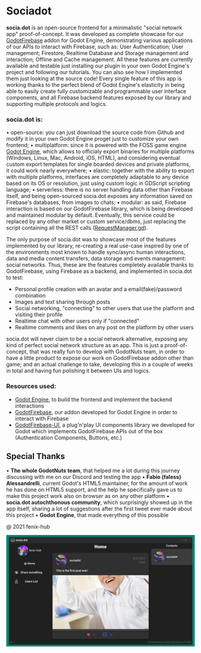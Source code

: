 # Sociadot

**socia.dot** is an open-source frontend for a minimalistic "social netowrk app" proof-of-concept.
It was developed as complete showcase for our [GodotFirebase](https://github.com/GodotNuts/GodotFirebase) addon for Godot Engine, demonstrating various applications of our APIs to interact with Firebase, such as: User Authentication; User management; Firestore, Realtime Database and Storage management and interaction; Offline and Cache management. All these features are currently available and testable just installing our plugin in your own Godot Engine's project and following our tutorials. You can also see how I implemented them just looking at the source code!
Every single feature of this app is working thanks to the perfect blend of Godot Engine's elasticity in being able to easily create fully customizable and programmable user interface components, and all Firebase backend features exposed by our library and supporting multiple protocols and logics.

### socia.dot is:
• open-source: you can just download the source code from Github and modify it in your own Godot Engine proget just to customize your own frontend;
• multiplatform: since it is powered with the FOSS game engine [Godot Engine](https://godotengine.org/), which allows to officialy export binaries for multiple platforms (Windows, Linux, Mac, Android, iOS, HTML), and considering eventual custom export templates for single boarded devices and private platforms, it could work nearly everywhere;
• elastic: together with the ability to export with multiple platforms, interfaces are completely adaptable to any device based on its OS or resolution, just using custom logic in GDScript scripting language;
• serverless: there is no server handling data other than Firebase itself, and being open-sourced socia.dot exposes any information saved on Firebase's databases, from images to chats;
• modular: as said, Firebase interaction is based on our GodotFirebase library, which is being developed and maintained modular by default. Eventually, this service could be replaced by any other market or custom service/dbms, just replacing the script containing all the REST calls ([RequestManager.gd](https://github.com/GodotNuts/FirebaseDemo-SociaDot/blob/main/main/scripts/requests_manager.gd)).

The only purpose of socia.dot was to showcase most of the features implemented by our library, re-creating a real use-case inspired by one of the environments most known to handle sync/async human interactions, data and media content transfers, data storage and events management: social networks.
Thus, these are the features completely available thanks to GodotFirebase, using Firebase as a backend, and implemented in socia.dot to test:
- Personal profile creation with an avatar and a email(fake)/password combination
- Images and text sharing through posts
- Social networking, "connecting" to other users that use the platform and visiting their profile
- Realtime chat with other users only if "connected"
- Realtime comments and likes on any post on the platform by other users

socia.dot will never claim to be a social network alternative, exposing any kind of perfect social network structure as an app. This is just a proof-of-concept, that was really fun to develop with GodotNuts team, in order to have a little product to expose our work on GodotFirebase addon other than game; and an actual challenge to take, developing this in a couple of weeks in total and having fun polishing it between UIs and logics.

### Resources used:
- [Godot Engine](https://godotengine.org/), to build the frontend and implement the backend interactions
- [GodotFirebase](https://github.com/GodotNuts/GodotFirebase), our addon developed for Godot Engine in order to interact with Firebase
- [GodotFirebase-UI](https://github.com/GodotNuts/GodotFirebase-UI), a plug'n'play UI components library we developed for Godot which implements GodotFirebase APIs out of the box (Authentication Components, Buttons, etc.)

## Special Thanks
• **The whole GodotNuts team**, that helped me a lot during this journey discussing with me on our Discord and testing the app
• **Fabio (faless) Alessandrelli**, current Godot's HTML5 maintainer, for the amount of work he has done on HTML5 support, and the help he specifically gave us to make this project work also on browser as on any other platform
• **socia.dot autochthonous community**, which surprisingly showed up in the app itself, sharing a lot of suggestions after the first tweet ever made about this project
• **Godot Engine**, that made everything of this possible


@ 2021 fenix-hub

![home](./env/screenshots/home.png)